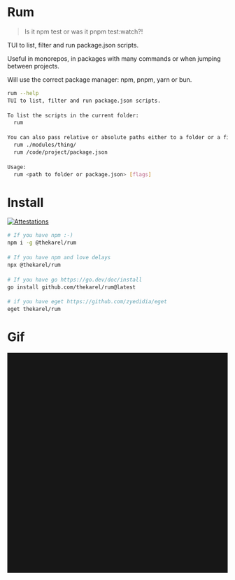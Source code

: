 # Rum

> Is it npm test or was it pnpm test:watch?!

TUI to list, filter and run package.json scripts.

Useful in monorepos, in packages with many commands or when jumping between projects.

Will use the correct package manager: npm, pnpm, yarn or bun.

```sh
rum --help
TUI to list, filter and run package.json scripts.

To list the scripts in the current folder:
  rum

You can also pass relative or absolute paths either to a folder or a file:
  rum ./modules/thing/
  rum /code/project/package.json

Usage:
  rum <path to folder or package.json> [flags]
```

# Install

[![Attestations](https://img.shields.io/badge/Attestations-00aa00)](https://github.com/thekarel/rum/attestations)

```sh
# If you have npm :-)
npm i -g @thekarel/rum

# If you have npm and love delays
npx @thekarel/rum

# If you have go https://go.dev/doc/install
go install github.com/thekarel/rum@latest

# if you have eget https://github.com/zyedidia/eget
eget thekarel/rum
```

# Gif

![Demo](https://raw.githubusercontent.com/thekarel/rum/main/rum.gif)
